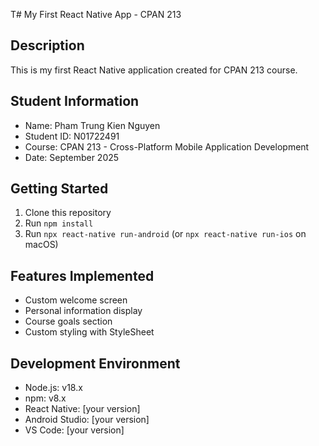 T# My First React Native App - CPAN 213

## Description
This is my first React Native application created for CPAN 213 course.

## Student Information
- Name: Pham Trung Kien Nguyen
- Student ID: N01722491
- Course: CPAN 213 - Cross-Platform Mobile Application Development
- Date: September 2025

## Getting Started
1. Clone this repository
2. Run `npm install`
3. Run `npx react-native run-android` (or `npx react-native run-ios` on macOS)

## Features Implemented
- Custom welcome screen
- Personal information display
- Course goals section
- Custom styling with StyleSheet

## Development Environment
- Node.js: v18.x
- npm: v8.x
- React Native: [your version]
- Android Studio: [your version]
- VS Code: [your version]
